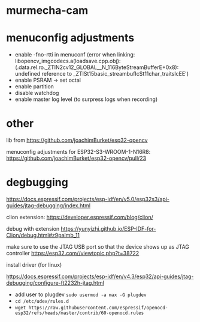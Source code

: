 # murmecha-cam


# menuconfig adjustments

- enable -fno-rtti in menuconf (error when linking: libopencv_imgcodecs.a(loadsave.cpp.obj):(.data.rel.ro._ZTIN2cv12_GLOBAL__N_116ByteStreamBufferE+0x8): undefined reference to _ZTISt15basic_streambufIcSt11char_traitsIcEE')
- enable PSRAM -> set octal
- enable partition
- disable watchdog
- enable master log level (to surpress logs when recording) 

# other

lib from https://github.com/joachimBurket/esp32-opencv

menuconfig adjustments for ESP32-S3-WROOM-1-N16R8: https://github.com/joachimBurket/esp32-opencv/pull/23

# degbugging

https://docs.espressif.com/projects/esp-idf/en/v5.0/esp32s3/api-guides/jtag-debugging/index.html

clion extension: https://developer.espressif.com/blog/clion/

debug with extension https://yunyizhi.github.io/ESP-IDF-for-Clion/debug.html#z9palmb_11

make sure to use the JTAG USB port so that the device shows up as JTAG controller https://esp32.com//viewtopic.php?t=38722

install driver (for linux) 

https://docs.espressif.com/projects/esp-idf/en/v4.3/esp32/api-guides/jtag-debugging/configure-ft2232h-jtag.html

- add user to plugdev `sudo usermod -a max -G plugdev`
- `cd /etc/udev/rules.d`
- `wget https://raw.githubusercontent.com/espressif/openocd-esp32/refs/heads/master/contrib/60-openocd.rules`